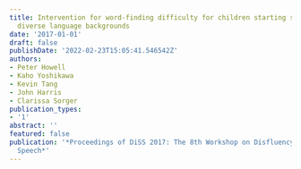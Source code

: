 ```yaml
---
title: Intervention for word-finding difficulty for children starting school who have
  diverse language backgrounds
date: '2017-01-01'
draft: false
publishDate: '2022-02-23T15:05:41.546542Z'
authors:
- Peter Howell
- Kaho Yoshikawa
- Kevin Tang
- John Harris
- Clarissa Sorger
publication_types:
- '1'
abstract: ''
featured: false
publication: '*Proceedings of DiSS 2017: The 8th Workshop on Disfluency in Spontaneous
  Speech*'
---
```



